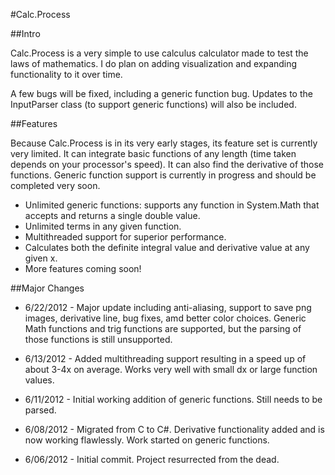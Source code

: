 #Calc.Process

##Intro

Calc.Process is a very simple to use calculus calculator made to test the laws of mathematics. I do plan on adding visualization and expanding functionality to it over time.

A few bugs will be fixed, including a generic function bug. Updates to the InputParser class (to support generic functions) will also be included.

##Features

Because Calc.Process is in its very early stages, its feature set is currently very limited. It can integrate basic functions of any length (time taken depends on your processor's speed). It can also find the derivative of those functions. Generic function support is currently in progress and should be completed very soon.

* Unlimited generic functions: supports any function in System.Math that accepts and returns a single double value.
* Unlimited terms in any given function.
* Multithreaded support for superior performance.
* Calculates both the definite integral value and derivative value at any given x.
* More features coming soon!

##Major Changes
* 6/22/2012 - Major update including anti-aliasing, support to save png images, derivative line, bug fixes, amd better color choices. Generic Math functions and trig functions are supported, but the parsing of those functions is still unsupported.

* 6/13/2012 - Added multithreading support resulting in a speed up of about 3-4x on average. Works very well with small dx or large function values.

* 6/11/2012 - Initial working addition of generic functions. Still needs to be parsed.

* 6/08/2012 - Migrated from C to C#. Derivative functionality added and is now working flawlessly. Work started on generic functions.

* 6/06/2012 - Initial commit. Project resurrected from the dead.
